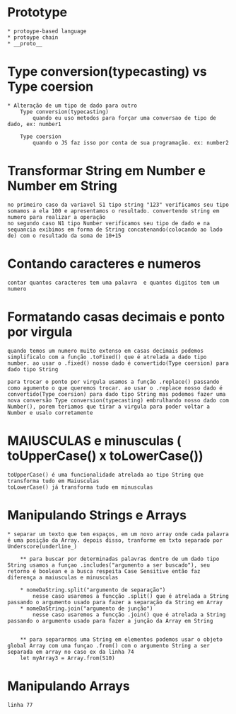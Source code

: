 # Prototype
    * protoype-based language
    * protoype chain
    * __proto__

# Type conversion(typecasting) vs Type coersion
    * Alteração de um tipo de dado para outro
        Type conversion(typecasting)
            quando eu uso metodos para forçar uma conversao de tipo de dado, ex: number1

        Type coersion
            quando o JS faz isso por conta de sua programação. ex: number2

# Transformar String em Number e Number em String
    no primeiro caso da variavel S1 tipo string "123" verificamos seu tipo somamos a ela 100 e apresentamos o resultado. convertendo string em numero para realizar a operação 
    no segundo caso N1 tipo Number verificamos seu tipo de dado e na sequancia exibimos em forma de String concatenando(colocando ao lado de) com o resultado da soma de 10+15

# Contando caracteres e numeros
    contar quantos caracteres tem uma palavra  e quantos digitos tem um numero

# Formatando casas decimais e ponto por virgula
    quando temos um numero muito extenso em casas decimais podemos simplificalo com a função .toFixed() que é atrelada a dado tipo number. ao usar o .fixed() nosso dado é convertido(Type coersion) para dado tipo String 

    para trocar o ponto por virgula usamos a função .replace() passando como agumento o que queremos trocar. ao usar o .replace nosso dado é convertido(Type coersion) para dado tipo String mas podemos fazer uma nova conversão Type conversion(typecasting) embrulhando nosso dado com Number(), porem teriamos que tirar a virgula para poder voltar a Number e usalo corretamente

# MAIUSCULAS e minusculas ( toUpperCase() x toLowerCase())
    toUpperCase() é uma funcionalidade atrelada ao tipo String que transforma tudo em Maiusculas
    toLowerCase() já transforma tudo em minusculas

# Manipulando Strings e Arrays
    * separar um texto que tem espaços, em um novo array onde cada palavra é uma posição da Array. depois disso, tranforme em txto separado por Underscore(underline_) 

        ** para buscar por determinadas palavras dentro de um dado tipo String usamos a funçao .includes("argumento a ser buscado"), seu retorno é boolean e a busca respeita Case Sensitive então faz diferença a maiusculas e minusculas
        
        * nomeDaString.split("argumento de separação")
            nesse caso usaremos a funcção .split() que é atrelada a String passando o argumento usado para fazer a separação da String em Array
        * nomeDaString.join("argumento de junção")
            nesse caso usaremos a funcção .join() que é atrelada a String passando o argumento usado para fazer a junção da Array em String


        ** para separarmos uma String em elementos podemos usar o objeto global Array com uma funçao .from() com o argumento String a ser separada em array no caso ex da linha 74
        let myArray3 = Array.from(S10)

# Manipulando Arrays
    linha 77
